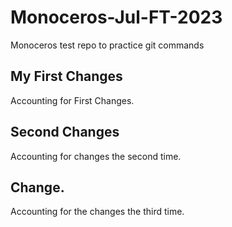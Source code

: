 # Monoceros-Jul-FT-2023
Monoceros test repo to practice git commands


## My First Changes


Accounting for First Changes.


## Second Changes 

Accounting for changes the second time.


## Change.

Accounting for the changes the third time.
